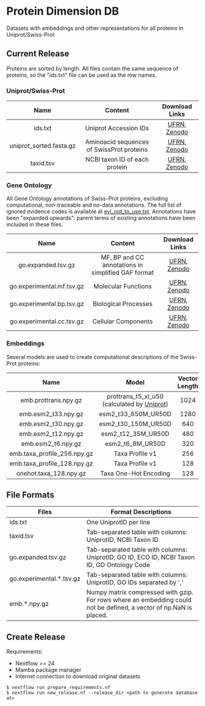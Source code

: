 # Protein Dimension DB

Datasets with embeddings and other representations for all proteins in Uniprot/Swiss-Prot

## Current Release

Proteins are sorted by length. All files contain the same sequence of proteins, so the "ids.txt" file can be used as the row names.

### Uniprot/Swiss-Prot

|           Name          |                  Content                  | Download Links |
|:-----------------------:|:-----------------------------------------:|:-------------:|
|         ids.txt         |           Uniprot Accession IDs           |       [UFRN](http://bioinformatics-brazil.org/~pitagoras/protein_dimension_db/release_1/ids.txt), [Zenodo](#)       |
| uniprot_sorted.fasta.gz | Aminoacid sequences of SwissProt proteins |       [UFRN](http://bioinformatics-brazil.org/~pitagoras/protein_dimension_db/release_1/uniprot_sorted.fasta.gz), [Zenodo](#)       |
| taxid.tsv               | NCBI taxon ID of each protein             |       [UFRN](http://bioinformatics-brazil.org/~pitagoras/protein_dimension_db/release_1/taxid.tsv), [Zenodo](#)       |

### Gene Ontology

All Gene Ontology annotations of Swiss-Prot proteins, excluding computational, non-traceable and no-data annotations. The full list of ignored evidence codes is available at [evi_not_to_use.txt](evi_not_to_use.txt). Annotations have been "expanded upwards": parent terms of existing annotations have been included in these files.

|            Name           |        Content       | Download Links |
|:-------------------------:|:--------------------:|:-------------:|
| go.expanded.tsv.gz        | MF, BP and CC annotations in simplified GAF format |  [UFRN](http://bioinformatics-brazil.org/~pitagoras/protein_dimension_db/release_1/go.experimental.cc.tsv.gz), [Zenodo](go.expanded.tsv.gz)       |
| go.experimental.mf.tsv.gz |  Molecular Functions |       [UFRN](http://bioinformatics-brazil.org/~pitagoras/protein_dimension_db/release_1/go.experimental.cc.tsv.gz), [Zenodo](#)       |
| go.experimental.bp.tsv.gz | Biological Processes |       [UFRN](http://bioinformatics-brazil.org/~pitagoras/protein_dimension_db/release_1/go.experimental.bp.tsv.gz), [Zenodo](#)       |
| go.experimental.cc.tsv.gz | Cellular Components  |       [UFRN](http://bioinformatics-brazil.org/~pitagoras/protein_dimension_db/release_1/go.experimental.mf.tsv.gz), [Zenodo](#)       |

### Embeddings

Several models are used to create computational descriptions of the Swiss-Prot proteins:

|             Name            |                                          Model                                         | Vector Length | Download Links |
|:---------------------------:|:--------------------------------------------------------------------------------------:|:-------------:|:-------------:|
|     emb.prottrans.npy.gz    | prottrans_t5_xl_u50 (calculated by [Uniprot](https://www.uniprot.org/help/embeddings)) |      1024     |   [UFRN](http://bioinformatics-brazil.org/~pitagoras/protein_dimension_db/release_1/emb.prottrans.npy.gz), [Zenodo](#)  |
|     emb.esm2_t33.npy.gz     |                                   esm2_t33_650M_UR50D                                  |      1280     |    Upcoming   |
|     emb.esm2_t30.npy.gz     |                                   esm2_t30_150M_UR50D                                  |      640      |    Upcoming   |
|     emb.esm2_t12.npy.gz     |                                   esm2_t12_35M_UR50D                                   |      480      |    Upcoming   |
|      emb.esm2_t6.npy.gz     |                                    esm2_t6_8M_UR50D                                    |      320      |    Upcoming   |
| emb.taxa_profile_256.npy.gz |                                     Taxa Profile v1                                    |      256      |    Upcoming   |
| emb.taxa_profile_128.npy.gz |                                     Taxa Profile v1                                    |      128      |    Upcoming   |
|    onehot.taxa_128.npy.gz   |                                  Taxa One-Hot Encoding                                 |      128      |    Upcoming   |

## File Formats

| Files                    | Format Descriptions                                                                                                |
|--------------------------|--------------------------------------------------------------------------------------------------------------------|
| ids.txt                  | One UniprotID per line                                                                                             |
| taxid.tsv                | Tab-separated table with columns: UniprotID, NCBI Taxon ID                                                         |
| go.expanded.tsv.gz       | Tab-separated table with columns: UniprotID, GO ID, ECO ID, NCBI Taxon ID, GO Ontology Code                        |
| go.experimental.*.tsv.gz | Tab-separated table with columns: UniprotID, GO IDs separated by ','                                               |
| emb.*.npy.gz             | Numpy matrix compressed with gzip. For rows where an embedding could not be defined, a vector of np.NaN is placed. |

## Create Release

Requirements:
- Nextflow >= 24
- Mamba package manager
- Internet connection to download original datasets

```
$ nextflow run prepare_requirements.nf
$ nextflow run new_release.nf --release_dir <path to generate database at>
```